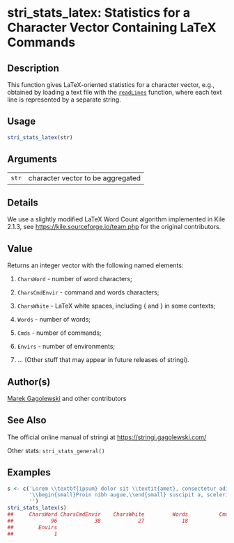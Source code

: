 # stri\_stats\_latex: Statistics for a Character Vector Containing LaTeX Commands

## Description

This function gives LaTeX-oriented statistics for a character vector, e.g., obtained by loading a text file with the [`readLines`](https://stat.ethz.ch/R-manual/R-patched/library/base/html/readLines.html) function, where each text line is represented by a separate string.

## Usage

```r
stri_stats_latex(str)
```

## Arguments

|       |                                   |
|-------|-----------------------------------|
| `str` | character vector to be aggregated |

## Details

We use a slightly modified LaTeX Word Count algorithm implemented in Kile 2.1.3, see <https://kile.sourceforge.io/team.php> for the original contributors.

## Value

Returns an integer vector with the following named elements:

1.  `CharsWord` - number of word characters;

2.  `CharsCmdEnvir` - command and words characters;

3.  `CharsWhite` - LaTeX white spaces, including { and } in some contexts;

4.  `Words` - number of words;

5.  `Cmds` - number of commands;

6.  `Envirs` - number of environments;

7.  \... (Other stuff that may appear in future releases of <span class="pkg">stringi</span>).

## Author(s)

[Marek Gagolewski](https://www.gagolewski.com/) and other contributors

## See Also

The official online manual of <span class="pkg">stringi</span> at <https://stringi.gagolewski.com/>

Other stats: `stri_stats_general()`

## Examples




```r
s <- c('Lorem \\textbf{ipsum} dolor sit \\textit{amet}, consectetur adipisicing elit.',
       '\\begin{small}Proin nibh augue,\\end{small} suscipit a, scelerisque sed, lacinia in, mi.',
       '')
stri_stats_latex(s)
##     CharsWord CharsCmdEnvir    CharsWhite         Words          Cmds 
##            96            38            27            18             2 
##        Envirs 
##             1
```
